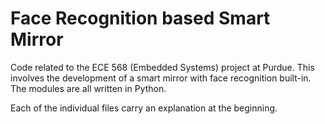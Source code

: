 # Face Recognition based Smart Mirror

Code related to the ECE 568 (Embedded Systems) project at Purdue. This involves the development of a smart mirror with face recognition built-in. The modules are all written in Python.

Each of the individual files carry an explanation at the beginning.

